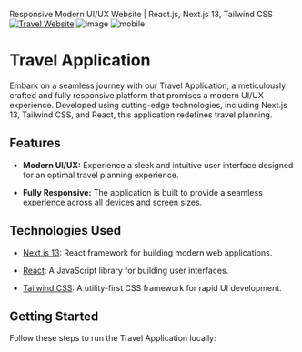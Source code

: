 Responsive Modern UI/UX Website | React.js, Next.js 13, Tailwind CSS
[![Travel Website](https://i.ibb.co/wrGZhPP/YT-Thumbnails-5.png)](https://youtu.be/cuzw4vL1z5E)
![image](https://github.com/abdulrahmanmahmood/Travel-App/assets/126025222/3be66b8e-5231-4771-b7a1-47e6bc9f9d09)
![mobile](https://github.com/abdulrahmanmahmood/Travel-App/assets/126025222/36fa12df-2daf-425e-8834-36187a8cbb7b)

# Travel Application

Embark on a seamless journey with our Travel Application, a meticulously crafted and fully responsive platform that promises a modern UI/UX experience. Developed using cutting-edge technologies, including Next.js 13, Tailwind CSS, and React, this application redefines travel planning.

## Features

- **Modern UI/UX:** Experience a sleek and intuitive user interface designed for an optimal travel planning experience.
  
- **Fully Responsive:** The application is built to provide a seamless experience across all devices and screen sizes.

## Technologies Used

- [Next.js 13](https://nextjs.org/): React framework for building modern web applications.
  
- [React](https://reactjs.org/): A JavaScript library for building user interfaces.

- [Tailwind CSS](https://tailwindcss.com/): A utility-first CSS framework for rapid UI development.

## Getting Started

Follow these steps to run the Travel Application locally:
